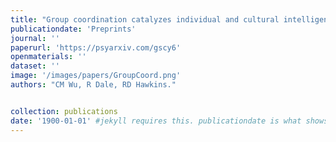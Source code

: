 ```yaml
---
title: "Group coordination catalyzes individual and cultural intelligence."
publicationdate: 'Preprints'
journal: ''
paperurl: 'https://psyarxiv.com/gscy6'
openmaterials: ''
dataset: ''
image: '/images/papers/GroupCoord.png'
authors: "CM Wu, R Dale, RD Hawkins."


collection: publications
date: '1900-01-01' #jekyll requires this. publicationdate is what shows up
---
```

